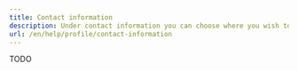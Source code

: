 ```yaml
---
title: Contact information
description: Under contact information you can choose where you wish to be notified, and for what. This concerns both you as an individual and for businesses.
url: /en/help/profile/contact-information
---
```


TODO